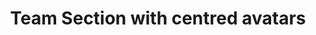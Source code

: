 ---
title: Team Section with centred avatars
category: Marketing
paid: true
isActive: true
ltr: {"preview":"function App() {\n  const team = [{\n    avatar: \"https://images.unsplash.com/photo-1511485977113-f34c92461ad9?ixlib=rb-1.2.1&q=80&fm=jpg&crop=faces&fit=crop&h=200&w=200&ixid=eyJhcHBfaWQiOjE3Nzg0fQ\",\n    name: \"Martiana dialan\",\n    title: \"Product designer\"\n  }, {\n    avatar: \"https://api.uifaces.co/our-content/donated/xZ4wg2Xj.jpg\",\n    name: \"Micheal colorand\",\n    title: \"Software engineer\"\n  }, {\n    avatar: \"https://randomuser.me/api/portraits/women/79.jpg\",\n    name: \"Brown Luis\",\n    title: \"Full stack engineer\"\n  }, {\n    avatar: \"https://randomuser.me/api/portraits/women/63.jpg\",\n    name: \"Lysa sandiago\",\n    title: \"Head of designers\"\n  }, {\n    avatar: \"https://randomuser.me/api/portraits/men/86.jpg\",\n    name: \"Daniel martin\",\n    title: \"Product designer\"\n  }, {\n    avatar: \"https://randomuser.me/api/portraits/men/46.jpg\",\n    name: \"Vicky tanson\",\n    title: \"Product manager\"\n  }, {\n    avatar: \"https://randomuser.me/api/portraits/men/29.jpg\",\n    name: \"Nilson kalin\",\n    title: \"DevOp engineer\"\n  }, {\n    avatar: \"https://randomuser.me/api/portraits/women/44.jpg\",\n    name: \"Tina watersone\",\n    title: \"Brand designer\"\n  }];\n  return /*#__PURE__*/React.createElement(\"section\", {\n    className: \"py-14\"\n  }, /*#__PURE__*/React.createElement(\"div\", {\n    className: \"max-w-screen-xl mx-auto px-4 text-center md:px-8\"\n  }, /*#__PURE__*/React.createElement(\"div\", {\n    className: \"max-w-xl mx-auto\"\n  }, /*#__PURE__*/React.createElement(\"h3\", {\n    className: \"text-gray-800 text-3xl font-semibold sm:text-4xl\"\n  }, \"Meet our team\"), /*#__PURE__*/React.createElement(\"p\", {\n    className: \"text-gray-600 mt-3\"\n  }, \"Lorem Ipsum is simply dummy text of the printing and typesetting industry.Lorem Ipsum has been the industry's standard dummy.\")), /*#__PURE__*/React.createElement(\"div\", {\n    className: \"mt-12\"\n  }, /*#__PURE__*/React.createElement(\"ul\", {\n    className: \"grid gap-8 sm:grid-cols-3 md:grid-cols-4 lg:grid-cols-5\"\n  }, team.map((item, idx) => /*#__PURE__*/React.createElement(\"li\", {\n    key: idx\n  }, /*#__PURE__*/React.createElement(\"div\", {\n    className: \"w-20 h-20 mx-auto\"\n  }, /*#__PURE__*/React.createElement(\"img\", {\n    src: item.avatar,\n    className: \"w-full h-full rounded-full\",\n    alt: \"\"\n  })), /*#__PURE__*/React.createElement(\"div\", {\n    className: \"mt-2\"\n  }, /*#__PURE__*/React.createElement(\"h4\", {\n    className: \"text-gray-700 font-semibold sm:text-lg\"\n  }, item.name), /*#__PURE__*/React.createElement(\"p\", {\n    className: \"text-indigo-600\"\n  }, item.title))))))));\n}","react":{"jsxTail":[{"label":"App.jsx","code":"export default () => {\n\n    const team = [\n        {\n            avatar: \"https://images.unsplash.com/photo-1511485977113-f34c92461ad9?ixlib=rb-1.2.1&q=80&fm=jpg&crop=faces&fit=crop&h=200&w=200&ixid=eyJhcHBfaWQiOjE3Nzg0fQ\",\n            name: \"Martiana dialan\",\n            title: \"Product designer\",\n        },\n        {\n            avatar: \"https://api.uifaces.co/our-content/donated/xZ4wg2Xj.jpg\",\n            name: \"Micheal colorand\",\n            title: \"Software engineer\",\n        },\n        {\n            avatar: \"https://randomuser.me/api/portraits/women/79.jpg\",\n            name: \"Brown Luis\",\n            title: \"Full stack engineer\",\n        },\n        {\n            avatar: \"https://randomuser.me/api/portraits/women/63.jpg\",\n            name: \"Lysa sandiago\",\n            title: \"Head of designers\",\n        },\n        {\n            avatar: \"https://randomuser.me/api/portraits/men/86.jpg\",\n            name: \"Daniel martin\",\n            title: \"Product designer\",\n        },\n        {\n            avatar: \"https://randomuser.me/api/portraits/men/46.jpg\",\n            name: \"Vicky tanson\",\n            title: \"Product manager\",\n        },\n        {\n            avatar: \"https://randomuser.me/api/portraits/men/29.jpg\",\n            name: \"Nilson kalin\",\n            title: \"DevOp engineer\",\n        },\n        {\n            avatar: \"https://randomuser.me/api/portraits/women/44.jpg\",\n            name: \"Tina watersone\",\n            title: \"Brand designer\",\n        },\n    ]\n\n    return (\n        <section className=\"py-14\">\n            <div className=\"max-w-screen-xl mx-auto px-4 text-center md:px-8\">\n                <div className=\"max-w-xl mx-auto\">\n                    <h3 className=\"text-gray-800 text-3xl font-semibold sm:text-4xl\">\n                        Meet our team\n                    </h3>\n                    <p className=\"text-gray-600 mt-3\">\n                        Lorem Ipsum is simply dummy text of the printing and typesetting industry.Lorem Ipsum has been the industry's standard dummy.\n                    </p>\n                </div>\n                <div className=\"mt-12\">\n                    <ul className=\"grid gap-8 sm:grid-cols-3 md:grid-cols-4 lg:grid-cols-5\">\n                        {\n                            team.map((item, idx) => (\n                                <li key={idx}>\n                                    <div className=\"w-20 h-20 mx-auto\">\n                                        <img\n                                            src={item.avatar}\n                                            className=\"w-full h-full rounded-full\"\n                                            alt=\"\"\n                                        />\n                                    </div>\n                                    <div className=\"mt-2\">\n                                        <h4 className=\"text-gray-700 font-semibold sm:text-lg\">{item.name}</h4>\n                                        <p className=\"text-indigo-600\">{item.title}</p>\n                                    </div>\n                                </li>\n                            ))\n                        }\n                    </ul>\n                </div>\n            </div>\n        </section>\n    )\n}"}],"jsxCss":[]},"vue":{"vueCss":[],"vueTail":[]}}
rtl: {"react":{"jsxTail":[{"label":"App.jsx","code":"export default () => {\n\n    const team = [\n        {\n            avatar: \"https://images.unsplash.com/photo-1511485977113-f34c92461ad9?ixlib=rb-1.2.1&q=80&fm=jpg&crop=faces&fit=crop&h=200&w=200&ixid=eyJhcHBfaWQiOjE3Nzg0fQ\",\n            name: \"مارتيانا ديالان\",\n            title: \"مصمم المنتج\",\n        },\n        {\n            avatar: \"https://api.uifaces.co/our-content/donated/xZ4wg2Xj.jpg\",\n            name: \"ميشيل كولوراند\",\n            title: \"مهندس برمجيات\",\n        },\n        {\n            avatar: \"https://randomuser.me/api/portraits/women/79.jpg\",\n            name: \"براون لويس\",\n            title: \"مهندس Full stack\",\n        },\n        {\n            avatar: \"https://randomuser.me/api/portraits/women/63.jpg\",\n            name: \"ليسا ساندياجو\",\n            title: \"رئيس المصممين\",\n        },\n        {\n            avatar: \"https://randomuser.me/api/portraits/men/86.jpg\",\n            name: \"دانيال مارتن\",\n            title: \"مصمم المنتج\",\n        },\n        {\n            avatar: \"https://randomuser.me/api/portraits/men/46.jpg\",\n            name: \"فيكي تانسون\",\n            title: \"مدير الإنتاج\",\n        },\n        {\n            avatar: \"https://randomuser.me/api/portraits/men/29.jpg\",\n            name: \"نيلسون كالين\",\n            title: \"مهندس DevOp\",\n        },\n        {\n            avatar: \"https://randomuser.me/api/portraits/women/44.jpg\",\n            name: \"تينا ووترسون\",\n            title: \"مصمم العلامة التجارية\",\n        },\n    ]\n\n    return (\n        <section className=\"py-14\">\n            <div className=\"max-w-screen-xl mx-auto px-4 text-center md:px-8\">\n                <div className=\"max-w-xl mx-auto\">\n                    <h3 className=\"text-gray-800 text-3xl font-semibold sm:text-4xl\">\n                        التق بفريقنا\n                    </h3>\n                    <p className=\"text-gray-600 mt-3\">\n                        لوريم إيبسوم هو ببساطة نص شكلي في صناعة الطباعة والتنضيد.\n                    </p>\n                </div>\n                <div className=\"mt-12\">\n                    <ul className=\"grid gap-8 sm:grid-cols-3 md:grid-cols-4 lg:grid-cols-5\">\n                        {\n                            team.map((item, idx) => (\n                                <li key={idx}>\n                                    <div className=\"w-20 h-20 mx-auto\">\n                                        <img\n                                            src={item.avatar}\n                                            className=\"w-full h-full rounded-full\"\n                                            alt=\"\"\n                                        />\n                                    </div>\n                                    <div className=\"mt-2\">\n                                        <h4 className=\"text-gray-700 font-semibold sm:text-lg\">{item.name}</h4>\n                                        <p className=\"text-indigo-600\">{item.title}</p>\n                                    </div>\n                                </li>\n                            ))\n                        }\n                    </ul>\n                </div>\n            </div>\n        </section>\n    )\n}"}],"jsxCss":[]},"vue":{"vueTail":[],"vueCss":[]},"preview":"function App() {\n  const team = [{\n    avatar: \"https://images.unsplash.com/photo-1511485977113-f34c92461ad9?ixlib=rb-1.2.1&q=80&fm=jpg&crop=faces&fit=crop&h=200&w=200&ixid=eyJhcHBfaWQiOjE3Nzg0fQ\",\n    name: \"مارتيانا ديالان\",\n    title: \"مصمم المنتج\"\n  }, {\n    avatar: \"https://api.uifaces.co/our-content/donated/xZ4wg2Xj.jpg\",\n    name: \"ميشيل كولوراند\",\n    title: \"مهندس برمجيات\"\n  }, {\n    avatar: \"https://randomuser.me/api/portraits/women/79.jpg\",\n    name: \"براون لويس\",\n    title: \"مهندس Full stack\"\n  }, {\n    avatar: \"https://randomuser.me/api/portraits/women/63.jpg\",\n    name: \"ليسا ساندياجو\",\n    title: \"رئيس المصممين\"\n  }, {\n    avatar: \"https://randomuser.me/api/portraits/men/86.jpg\",\n    name: \"دانيال مارتن\",\n    title: \"مصمم المنتج\"\n  }, {\n    avatar: \"https://randomuser.me/api/portraits/men/46.jpg\",\n    name: \"فيكي تانسون\",\n    title: \"مدير الإنتاج\"\n  }, {\n    avatar: \"https://randomuser.me/api/portraits/men/29.jpg\",\n    name: \"نيلسون كالين\",\n    title: \"مهندس DevOp\"\n  }, {\n    avatar: \"https://randomuser.me/api/portraits/women/44.jpg\",\n    name: \"تينا ووترسون\",\n    title: \"مصمم العلامة التجارية\"\n  }];\n  return /*#__PURE__*/React.createElement(\"section\", {\n    className: \"py-14\"\n  }, /*#__PURE__*/React.createElement(\"div\", {\n    className: \"max-w-screen-xl mx-auto px-4 text-center md:px-8\"\n  }, /*#__PURE__*/React.createElement(\"div\", {\n    className: \"max-w-xl mx-auto\"\n  }, /*#__PURE__*/React.createElement(\"h3\", {\n    className: \"text-gray-800 text-3xl font-semibold sm:text-4xl\"\n  }, \"\\u0627\\u0644\\u062A\\u0642 \\u0628\\u0641\\u0631\\u064A\\u0642\\u0646\\u0627\"), /*#__PURE__*/React.createElement(\"p\", {\n    className: \"text-gray-600 mt-3\"\n  }, \"\\u0644\\u0648\\u0631\\u064A\\u0645 \\u0625\\u064A\\u0628\\u0633\\u0648\\u0645 \\u0647\\u0648 \\u0628\\u0628\\u0633\\u0627\\u0637\\u0629 \\u0646\\u0635 \\u0634\\u0643\\u0644\\u064A \\u0641\\u064A \\u0635\\u0646\\u0627\\u0639\\u0629 \\u0627\\u0644\\u0637\\u0628\\u0627\\u0639\\u0629 \\u0648\\u0627\\u0644\\u062A\\u0646\\u0636\\u064A\\u062F.\")), /*#__PURE__*/React.createElement(\"div\", {\n    className: \"mt-12\"\n  }, /*#__PURE__*/React.createElement(\"ul\", {\n    className: \"grid gap-8 sm:grid-cols-3 md:grid-cols-4 lg:grid-cols-5\"\n  }, team.map((item, idx) => /*#__PURE__*/React.createElement(\"li\", {\n    key: idx\n  }, /*#__PURE__*/React.createElement(\"div\", {\n    className: \"w-20 h-20 mx-auto\"\n  }, /*#__PURE__*/React.createElement(\"img\", {\n    src: item.avatar,\n    className: \"w-full h-full rounded-full\",\n    alt: \"\"\n  })), /*#__PURE__*/React.createElement(\"div\", {\n    className: \"mt-2\"\n  }, /*#__PURE__*/React.createElement(\"h4\", {\n    className: \"text-gray-700 font-semibold sm:text-lg\"\n  }, item.name), /*#__PURE__*/React.createElement(\"p\", {\n    className: \"text-indigo-600\"\n  }, item.title))))))));\n}"}
slug: /team-sections
id: 33a88b1f-098a-43d2-8f78-569a052486c0
created_at: 1670764984274
---